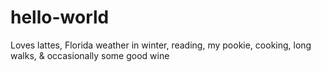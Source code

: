 # hello-world

Loves lattes, Florida weather in winter, reading, my pookie, cooking, long walks, & occasionally some good wine
